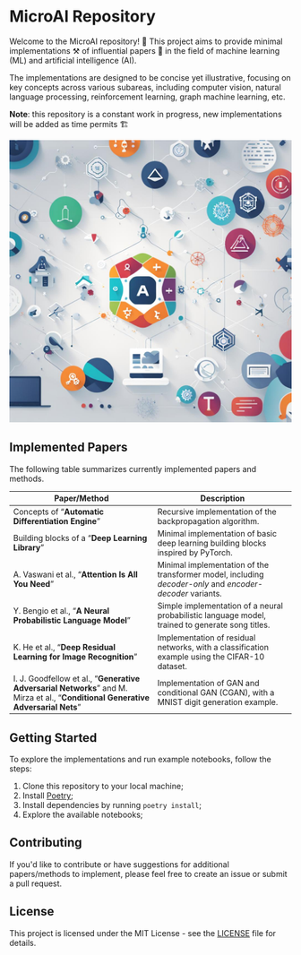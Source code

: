 # MicroAI Repository

Welcome to the MicroAI repository! 🤖 This project aims to provide minimal implementations ⚒️ of influential papers 📜 in the field of machine learning (ML) and artificial intelligence (AI). 

The implementations are designed to be concise yet illustrative, focusing on key concepts across various subareas, including computer vision, natural language processing, reinforcement learning, graph machine learning, etc.

**Note**: this repository is a constant work in progress, new implementations will be added as time permits 🏗️

![MicroAI Logo](./assets/cover.jpg)

## Implemented Papers

The following table summarizes currently implemented papers and methods.

| Paper/Method                                 | Description                                                                                               |
| -------------------------------------------- | --------------------------------------------------------------------------------------------------------- |
| Concepts of “**Automatic Differentiation Engine**”                                    | Recursive implementation of the backpropagation algorithm.                                                |
| Building blocks of a “**Deep Learning Library**”                     | Minimal implementation of basic deep learning building blocks inspired by PyTorch.                        |
| A. Vaswani et al., “**Attention Is All You Need**”                    | Minimal implementation of the transformer model, including _decoder-only_ and _encoder-decoder_ variants. |
| Y. Bengio et al., “**A Neural Probabilistic Language Model**” | Simple implementation of a neural probabilistic language model, trained to generate song titles.                                           |
| K. He et al., “**Deep Residual Learning for Image Recognition**” | Implementation of residual networks, with a classification example using the CIFAR-10 dataset.                                        |
| I. J. Goodfellow et al., “**Generative Adversarial Networks**” and M. Mirza et al., “**Conditional Generative Adversarial Nets**” | Implementation of GAN and conditional GAN (CGAN), with a MNIST digit generation example.                   |

## Getting Started

To explore the implementations and run example notebooks, follow the steps:
1. Clone this repository to your local machine;
2. Install [Poetry](https://python-poetry.org/);
3. Install dependencies by running `poetry install`;
4. Explore the available notebooks;

## Contributing

If you'd like to contribute or have suggestions for additional papers/methods to implement, please feel free to create an issue or submit a pull request.

## License

This project is licensed under the MIT License - see the [LICENSE](LICENSE) file for details.
